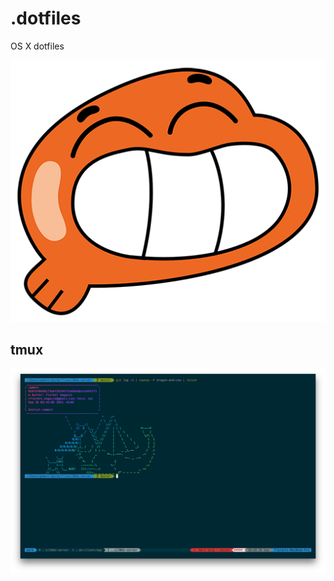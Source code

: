 # .dotfiles

OS X dotfiles

![darwin](https://raw.githubusercontent.com/fsegouin/.dotfiles/master/others/darwin.png)

## tmux
![tmux](https://raw.githubusercontent.com/fsegouin/.dotfiles/master/others/tmux.png)

